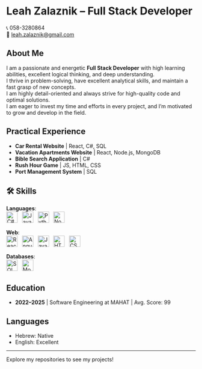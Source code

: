 # Leah Zalaznik – Full Stack Developer

📞 058-3280864  
📧 [leah.zalaznik@gmail.com](mailto:leah.zalaznik@gmail.com)

## About Me

I am a passionate and energetic **Full Stack Developer** with high learning abilities, excellent logical thinking, and deep understanding.  
I thrive in problem-solving, have excellent analytical skills, and maintain a fast grasp of new concepts.  
I am highly detail-oriented and always strive for high-quality code and optimal solutions.  
I am eager to invest my time and efforts in every project, and I’m motivated to grow and develop in the field.

## Practical Experience

- **Car Rental Website** | React, C#, SQL  
- **Vacation Apartments Website** | React, Node.js, MongoDB  
- **Bible Search Application** | C#  
- **Rush Hour Game** | JS, HTML, CSS  
- **Port Management System** | SQL  

## 🛠️ Skills

**Languages**:  
<img src="https://cdn.jsdelivr.net/gh/devicons/devicon/icons/csharp/csharp-original.svg" alt="C#" width="30" height="30"/> &nbsp;
<img src="https://cdn.jsdelivr.net/gh/devicons/devicon/icons/java/java-original.svg" alt="Java" width="30" height="30"/> &nbsp;
<img src="https://cdn.jsdelivr.net/gh/devicons/devicon/icons/python/python-original.svg" alt="Python" width="30" height="30"/> &nbsp;
<img src="https://cdn.jsdelivr.net/gh/devicons/devicon/icons/nodejs/nodejs-original.svg" alt="Node.js" width="30" height="30"/>

**Web**:  
<img src="https://cdn.jsdelivr.net/gh/devicons/devicon/icons/react/react-original.svg" alt="React" width="30" height="30"/> &nbsp;
<img src="https://cdn.jsdelivr.net/gh/devicons/devicon/icons/angularjs/angularjs-original.svg" alt="Angular" width="30" height="30"/> &nbsp;
<img src="https://cdn.jsdelivr.net/gh/devicons/devicon/icons/javascript/javascript-original.svg" alt="JavaScript" width="30" height="30"/> &nbsp;
<img src="https://cdn.jsdelivr.net/gh/devicons/devicon/icons/html5/html5-original.svg" alt="HTML5" width="30" height="30"/> &nbsp;
<img src="https://cdn.jsdelivr.net/gh/devicons/devicon/icons/css3/css3-original.svg" alt="CSS3" width="30" height="30"/>

**Databases**:  
<img src="https://cdn.jsdelivr.net/gh/devicons/devicon/icons/microsoftsqlserver/microsoftsqlserver-plain.svg" alt="SQL Server" width="30" height="30"/> &nbsp;
<img src="https://cdn.jsdelivr.net/gh/devicons/devicon/icons/mongodb/mongodb-original.svg" alt="MongoDB" width="30" height="30"/>

## Education

- **2022–2025** | Software Engineering at MAHAT | Avg. Score: 99

## Languages

- Hebrew: Native  
- English: Excellent

---

Explore my repositories to see my projects!
